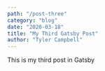 ```yaml
---
path: "/post-three"
category: "blog"
date: "2020-03-18"
title: "My Third Gatsby Post"
author: "Tyler Campbell"
---
```


This is my third post in Gatsby
